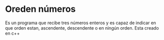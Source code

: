 # Oreden números
Es un programa que recibe tres números enteros y es capaz de indicar en que orden estan, ascendente, descendente o en ningún orden. Esta creado en c++
